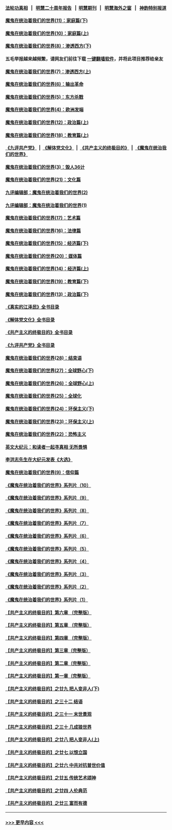 #### [法轮功真相](https://github.com/gfw-breaker/truth/blob/master/README.md?t=0) &nbsp;&nbsp;|&nbsp;&nbsp; [明慧二十周年报告](https://github.com/gfw-breaker/mh-reports/blob/master/README.md?t=0) &nbsp;&nbsp;|&nbsp;&nbsp;[明慧期刊](https://github.com/gfw-breaker/mh-qikan) &nbsp;&nbsp;|&nbsp;&nbsp; [明慧海外之窗](https://github.com/gfw-breaker/mh-news/blob/master/README.md?t=0) &nbsp;&nbsp;|&nbsp;&nbsp; [神韵特别报道](https://github.com/gfw-breaker/mh-news/blob/master/shenyun.md?t=0)
#### [魔鬼在统治着我们的世界(11)：家庭篇(下)](../pages/nsc422/n10440961.md?t=11271350) 
#### [魔鬼在统治着我们的世界(10)：家庭篇(上)](../pages/nsc422/n10435448.md?t=11271350) 
#### [魔鬼在统治着我们的世界(8)：渗透西方(下)](../pages/nsc422/n10429603.md?t=11271350) 
#### 五毛举报越来越频繁，请网友们前往下载 [一键翻墙软件](https://github.com/gfw-breaker/ssr-accounts)，并将此项目推荐给亲友
#### [魔鬼在统治着我们的世界(7)：渗透西方(上)](../pages/nsc422/n10426013.md?t=11271350) 
#### [魔鬼在统治着我们的世界(6)：输出革命](../pages/nsc422/n10421536.md?t=11271350) 
#### [魔鬼在统治着我们的世界(5)：东方杀戮](../pages/nsc422/n10417707.md?t=11271350) 
#### [魔鬼在统治着我们的世界(4)：欧洲发端](../pages/nsc422/n10414890.md?t=11271350) 
#### [魔鬼在统治着我们的世界(12)：政治篇(上)](../pages/nsc422/n10444576.md?t=11271350) 
#### [魔鬼在统治着我们的世界(18)：教育篇(上)](../pages/nsc422/n10526970.md?t=11271350) 
#### [《九评共产党》](https://github.com/begood0513/9ping.md/blob/master/README.md) &nbsp;|&nbsp; [《解体党文化》](../../../../jtdwh.md/blob/master/README.md)  &nbsp;|&nbsp; [《共产主义的终极目的》](../../../../gczydzjmd.md/blob/master/README.md) &nbsp;|&nbsp; [《魔鬼在统治我们的世界》](../../../../mgztzwmdsj.md/blob/master/README.md) 
#### [魔鬼在统治着我们的世界(3)：毁人36计](../pages/nsc422/n10411583.md?t=11271350) 
#### [魔鬼在统治着我们的世界(21)：文化篇](../pages/nsc422/n10597706.md?t=11271350) 
#### [九评编辑部：魔鬼在统治着我们的世界(2)](../pages/nsc422/n10410036.md?t=11271350) 
#### [九评编辑部：魔鬼在统治着我们的世界(1)](../pages/nsc422/n10406825.md?t=11271350) 
#### [魔鬼在统治着我们的世界(17)：艺术篇](../pages/nsc422/n10499093.md?t=11271350) 
#### [魔鬼在统治着我们的世界(16)：法律篇](../pages/nsc422/n10485969.md?t=11271350) 
#### [魔鬼在统治着我们的世界(15)：经济篇(下)](../pages/nsc422/n10469975.md?t=11271350) 
#### [魔鬼在统治着我们的世界(20)：媒体篇](../pages/nsc422/n10586579.md?t=11271350) 
#### [魔鬼在统治着我们的世界(14)：经济篇(上)](../pages/nsc422/n10457370.md?t=11271350) 
#### [魔鬼在统治着我们的世界(19)：教育篇(下)](../pages/nsc422/n10564808.md?t=11271350) 
#### [魔鬼在统治着我们的世界(13)：政治篇(下)](../pages/nsc422/n10448270.md?t=11271350) 
#### [《真实的江泽民》全书目录](../pages/nsc422/n13721399.md?t=11271350) 
#### [《解体党文化》全书目录](../pages/nsc422/n13721157.md?t=11271350) 
#### [《共产主义的终极目的》全书目录](../pages/nsc422/n13721048.md?t=11271350) 
#### [《九评共产党》全书目录](../pages/nsc422/n13708085.md?t=11271350) 
#### [魔鬼在统治着我们的世界(28)：结束语](../pages/nsc422/n10936246.md?t=11271350) 
#### [魔鬼在统治着我们的世界(27)：全球野心(下)](../pages/nsc422/n10928319.md?t=11271350) 
#### [魔鬼在统治着我们的世界(26)：全球野心(上)](../pages/nsc422/n10900318.md?t=11271350) 
#### [魔鬼在统治着我们的世界(25)：全球化](../pages/nsc422/n10788205.md?t=11271350) 
#### [魔鬼在统治着我们的世界(24)：环保主义(下)](../pages/nsc422/n10695307.md?t=11271350) 
#### [魔鬼在统治着我们的世界(23)：环保主义(上)](../pages/nsc422/n10688613.md?t=11271350) 
#### [魔鬼在统治着我们的世界(22)：恐怖主义](../pages/nsc422/n10614727.md?t=11271350) 
#### [英文大纪元：和读者一起寻真相 无所畏惧](../pages/nsc422/n12542027.md?t=11271350) 
#### [李洪志先生在大纪元发表《大选》](../pages/nsc422/n12534746.md?t=11271350) 
#### [魔鬼在统治着我们的世界(9)：信仰篇](../pages/nsc422/n10432159.md?t=11271350) 
#### [《魔鬼在统治着我们的世界》系列片（10）](../pages/nsc422/n12292670.md?t=11271350) 
#### [《魔鬼在统治着我们的世界》系列片（9）](../pages/nsc422/n12290859.md?t=11271350) 
#### [《魔鬼在统治着我们的世界》系列片（8）](../pages/nsc422/n12287445.md?t=11271350) 
#### [《魔鬼在统治着我们的世界》系列片（7）](../pages/nsc422/n12283425.md?t=11271350) 
#### [《魔鬼在统治着我们的世界》系列片（6）](../pages/nsc422/n12282314.md?t=11271350) 
#### [《魔鬼在统治着我们的世界》系列片（5）](../pages/nsc422/n12281419.md?t=11271350) 
#### [《魔鬼在统治着我们的世界》系列片（4）](../pages/nsc422/n12274024.md?t=11271350) 
#### [《魔鬼在统治着我们的世界》系列片（3）](../pages/nsc422/n12271322.md?t=11271350) 
#### [《魔鬼在统治着我们的世界》系列片（2）](../pages/nsc422/n12269049.md?t=11271350) 
#### [《魔鬼在统治着我们的世界》系列片（1）](../pages/nsc422/n12267575.md?t=11271350) 
#### [【共产主义的终极目的】第六章 （完整版）](../pages/nsc422/n11428913.md?t=11271350) 
#### [【共产主义的终极目的】第五章 （完整版）](../pages/nsc422/n11428912.md?t=11271350) 
#### [【共产主义的终极目的】第四章 （完整版）](../pages/nsc422/n11428907.md?t=11271350) 
#### [【共产主义的终极目的】第三章（完整版）](../pages/nsc422/n11428848.md?t=11271350) 
#### [【共产主义的终极目的】第二章（完整版）](../pages/nsc422/n11428831.md?t=11271350) 
#### [【共产主义的终极目的】第一章（完整版）](../pages/nsc422/n11417651.md?t=11271350) 
#### [【共产主义的终极目的】之廿九 把人变非人(下)](../pages/nsc422/n11344140.md?t=11271350) 
#### [【共产主义的终极目的】之三十二 结语](../pages/nsc422/n11360535.md?t=11271350) 
#### [【共产主义的终极目的】之三十一 末世景观](../pages/nsc422/n11351129.md?t=11271350) 
#### [【共产主义的终极目的】之三十 几成狼世界](../pages/nsc422/n11348280.md?t=11271350) 
#### [【共产主义的终极目的】之廿八 把人变非人(上)](../pages/nsc422/n11340492.md?t=11271350) 
#### [【共产主义的终极目的】之廿七 以恨立国](../pages/nsc422/n11336944.md?t=11271350) 
#### [【共产主义的终极目的】之廿六 中共对抗普世价值](../pages/nsc422/n11324785.md?t=11271350) 
#### [【共产主义的终极目的】之廿五 传统艺术颂神](../pages/nsc422/n11296396.md?t=11271350) 
#### [【共产主义的终极目的】之廿四 人伦典范](../pages/nsc422/n11296397.md?t=11271350) 
#### [【共产主义的终极目的】之廿三 富而有德](../pages/nsc422/n11283598.md?t=11271350) 

----
#### [ >>> 更早内容 <<< ](../indexes/nsc422-earlier.md)
